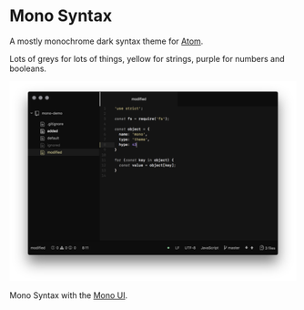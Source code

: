 # Mono Syntax

A mostly monochrome dark syntax theme for [Atom](https://atom.io).

Lots of greys for lots of things, yellow for strings, purple for numbers and
booleans.

![Mono Syntax Screenshot](screenshot.png)

Mono Syntax with the [Mono UI](https://github.com/chrstphrknwtn/mono-ui).
